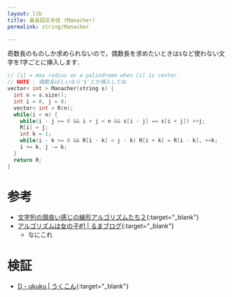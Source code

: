 ```yaml
---
layout: lib
title: 最長回文半径 (Manacher)
permalink: string/Manacher

---
```



奇数長のものしか求められないので，偶数長を求めたいときは`$`など使わない文字を1字ごとに挿入します．


```cpp
// [i] = max radius as a palindrome when [i] is center
// NOTE : 偶数長ほしいなら'$'とか挿入してね
vector< int > Manacher(string s) {
  int n = s.size();
  int i = 0, j = 0;
  vector< int > R(n);
  while(i < n) {
    while(i - j >= 0 && i + j < n && s[i - j] == s[i + j]) ++j;
    R[i] = j;
    int k = 1;
    while(i - k >= 0 && R[i - k] < j - k) R[i + k] = R[i - k], ++k;
    i += k, j -= k;
  }
  return R;
}
```


# 参考

* [文字列の頭良い感じの線形アルゴリズムたち２](http://snuke.hatenablog.com/entry/2014/12/02/235837){:target="_blank"}
* [アルゴリズムは女の子#1 \| るまブログ](https://tomorinao.blogspot.com/2018/03/1_20.html){:target="_blank"}
  * なにこれ

# 検証

* [D - ukuku \| うくこん](https://ukuku09.contest.atcoder.jp/submissions/2799976){:target="_blank"}
